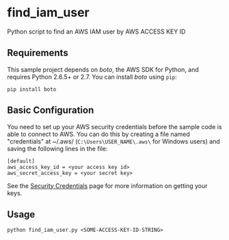 # find_iam_user
Python script to find an AWS IAM user by AWS ACCESS KEY ID

## Requirements

This sample project depends on *boto*, the AWS SDK for Python, and requires
Python 2.6.5+ or 2.7. You can install *boto* using `pip`:

    pip install boto

## Basic Configuration

You need to set up your AWS security credentials before the sample code is able
to connect to AWS. You can do this by creating a file named "credentials" at ~/.aws/
(`C:\Users\USER_NAME\.aws\` for Windows users) and saving the following lines in the file:

    [default]
    aws_access_key_id = <your access key id>
    aws_secret_access_key = <your secret key>

See the [Security Credentials](http://aws.amazon.com/security-credentials) page
for more information on getting your keys.

## Usage
`python find_iam_user.py <SOME-ACCESS-KEY-ID-STRING>`
